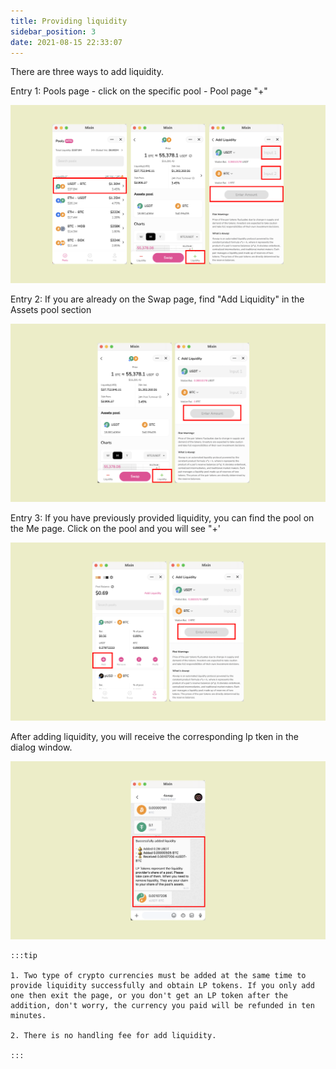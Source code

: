 ```yaml
---
title: Providing liquidity
sidebar_position: 3
date: 2021-08-15 22:33:07
---
```


There are three ways to add liquidity.

Entry 1: Pools page - click on the specific pool - Pool page "+"

![](../assets/add-liquidity-p1.png)

Entry 2: If you are already on the Swap page, find "Add Liquidity" in the Assets pool section

![](../assets/add-liquidity-p2.png)

Entry 3: If you have previously provided liquidity, you can find the pool on the Me page. Click on the pool and you will see "+'

![](../assets/add-liquidity-p3.png)

After adding liquidity, you will receive the corresponding lp tken in the dialog window.

![](../assets/add-liquidity-p4.png)

````mdx-code-block
:::tip

1. Two type of crypto currencies must be added at the same time to provide liquidity successfully and obtain LP tokens. If you only add one then exit the page, or you don't get an LP token after the addition, don't worry, the currency you paid will be refunded in ten minutes.

2. There is no handling fee for add liquidity.

:::
````